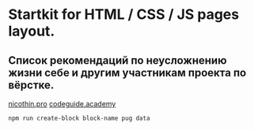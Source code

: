 # Startkit for HTML / CSS / JS pages layout.
## Список рекомендаций по неусложнению жизни себе и другим участникам проекта по вёрстке.
[nicothin.pro](https://nicothin.pro/idiomatic-pre-CSS/)
[codeguide.academy](http://codeguide.academy/)

```npm
npm run create-block block-name pug data
```
